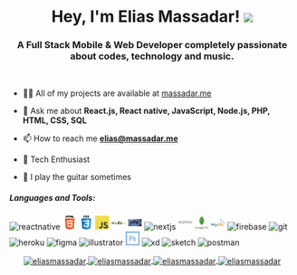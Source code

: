 <h1 align="center">Hey, I'm Elias Massadar! <img src="https://raw.githubusercontent.com/kaueMarques/kaueMarques/master/hi.gif" width="30px"></h1>
<h3 align="center">A Full Stack Mobile & Web Developer completely passionate about codes, technology and music.</h3>

<br/>

- 👨‍💻 All of my projects are available at [massadar.me](https://massadar.me)

- 💬 Ask me about **React.js, React native, JavaScript, Node.js, PHP, HTML, CSS, SQL**

- 📫 How to reach me **elias@massadar.me**

- 🚀 Tech Enthusiast

- 🎸 I play the guitar sometimes

<h5 align="left">Languages and Tools:</h5>

<p align="left">
    <img src="https://reactnative.dev/img/header_logo.svg" alt="reactnative" width="25" height="25"/>
    <img src="https://raw.githubusercontent.com/devicons/devicon/master/icons/html5/html5-original-wordmark.svg" alt="html5" width="25" height="25"/> 
    <img src="https://raw.githubusercontent.com/devicons/devicon/master/icons/css3/css3-original-wordmark.svg" alt="css3" width="25" height="25"/>
    <img src="https://raw.githubusercontent.com/devicons/devicon/master/icons/javascript/javascript-original.svg" alt="javascript" width="25" height="25"/>
    <img src="https://raw.githubusercontent.com/devicons/devicon/master/icons/nodejs/nodejs-original-wordmark.svg" alt="nodejs" width="25" height="25"/>
    <img src="https://raw.githubusercontent.com/devicons/devicon/master/icons/php/php-original.svg" alt="php" width="25" height="25"/>
    <img src="https://cdn.worldvectorlogo.com/logos/nextjs-3.svg" alt="nextjs" width="25" height="25"/>
    <img src="https://raw.githubusercontent.com/devicons/devicon/master/icons/express/express-original-wordmark.svg" alt="express" width="25" height="25"/>
    <img src="https://raw.githubusercontent.com/devicons/devicon/master/icons/mongodb/mongodb-original-wordmark.svg" alt="mongodb" width="25" height="25"/>
    <img src="https://raw.githubusercontent.com/devicons/devicon/master/icons/mysql/mysql-original-wordmark.svg" alt="mysql" width="25" height="25"/>
    <img src="https://www.vectorlogo.zone/logos/firebase/firebase-icon.svg" alt="firebase" width="25" height="25"/>
    <img src="https://www.vectorlogo.zone/logos/git-scm/git-scm-icon.svg" alt="git" width="25" height="25"/>
    <img src="https://www.vectorlogo.zone/logos/heroku/heroku-icon.svg" alt="heroku" width="25" height="25"/>
    <img src="https://www.vectorlogo.zone/logos/figma/figma-icon.svg" alt="figma" width="25" height="25"/>
    <img src="https://www.vectorlogo.zone/logos/adobe_illustrator/adobe_illustrator-icon.svg" alt="illustrator" width="25" height="25"/>
    <img src="https://raw.githubusercontent.com/devicons/devicon/master/icons/photoshop/photoshop-line.svg" alt="photoshop" width="25" height="25"/>
    <img src="https://cdn.worldvectorlogo.com/logos/adobe-xd.svg" alt="xd" width="25" height="25"/>
    <img src="https://www.vectorlogo.zone/logos/sketchapp/sketchapp-icon.svg" alt="sketch" width="25" height="25"/>
    <img src="https://www.vectorlogo.zone/logos/getpostman/getpostman-icon.svg" alt="postman" width="25" height="25"/>
</p>

<p align="center">
    <a href="https://twitter.com/eliasmassadar" target="blank">
        <img align="center" src="https://cdn.jsdelivr.net/npm/simple-icons@3.0.1/icons/twitter.svg" alt="eliasmassadar" height="20" width="20" />
    </a>
    <a href="https://linkedin.com/in/eliasmassadar" target="blank">
        <img align="center" src="https://cdn.jsdelivr.net/npm/simple-icons@3.0.1/icons/linkedin.svg" alt="eliasmassadar" height="20" width="20" />
    </a>    
    <a href="https://fb.com/eliasmassadar" target="blank">
        <img align="center" src="https://cdn.jsdelivr.net/npm/simple-icons@3.0.1/icons/facebook.svg" alt="eliasmassadar" height="20" width="20" />
    </a>
    <a href="https://instagram.com/eliasmassadar" target="blank">
        <img align="center" src="https://cdn.jsdelivr.net/npm/simple-icons@3.0.1/icons/instagram.svg" alt="eliasmassadar" height="20" width="20" />
    </a>
</p>
